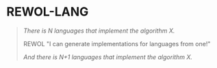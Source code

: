 # REWOL-LANG

> *There is N languages that implement the algorithm X.*
>
> REWOL "I can generate implementations for languages from one!"
>
> *And there is N+1 languages that implement the algorithm X.*

